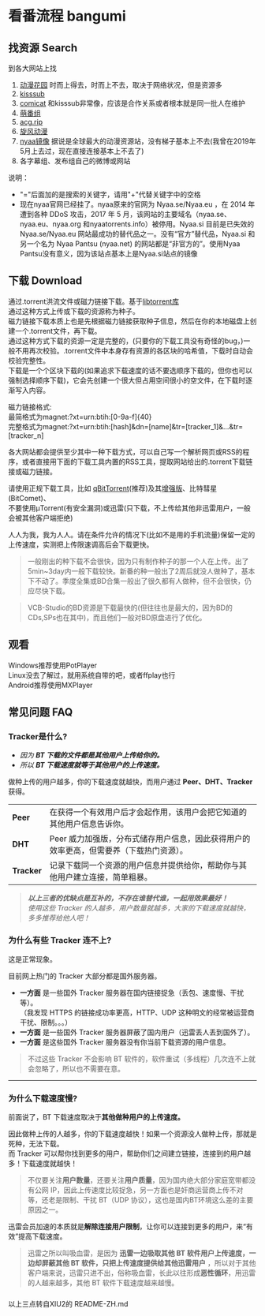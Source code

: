 
# 看番流程 bangumi

## 找资源 Search

到各大网站上找

1. [动漫花园](https://share.dmhy.org/topics/list?keyword=) 时而上得去，时而上不去，取决于网络状况，但是资源多
2. [kisssub](http://kisssub.org/search.php?keyword=)
3. [comicat](http://www.comicat.org/search.php?keyword=) 和kisssub非常像，应该是合作关系或者根本就是同一批人在维护
4. [萌番组](https://bangumi.moe/)
5. [acg.rip](https://acg.rip/?term=)
6. [旋风动漫](https://bt.xfsub.org/search.php?keyword=)
7. [nyaa镜像](https://nyaa.si/) 据说是全球最大的动漫资源站，没有梯子基本上不去(我曾在2019年5月上去过，现在直接连接基本上不去了)
8. 各字幕组、发布组自己的微博或网站

说明：
- "="后面加的是搜索的关键字，请用"+"代替关键字中的空格
- 现在nyaa官网已经挂了。nyaa原来的官网为 Nyaa.se/Nyaa.eu ，在 2014 年遭到各种 DDoS 攻击，2017 年 5 月，该网站的主要域名（nyaa.se、nyaa.eu、nyaa.org 和nyaatorrents.info）被停用。Nyaa.si 目前是已失效的 Nyaa.se/Nyaa.eu 网站最成功的替代品之一。没有“官方”替代品，Nyaa.si 和另一个名为 Nyaa Pantsu (nyaa.net) 的网站都是“非官方的”。使用Nyaa Pantsu没有意义，因为该站点基本上是Nyaa.si站点的镜像




## 下载 Download

通过.torrent洪流文件或磁力链接下载。基于[libtorrent库](https://github.com/arvidn/libtorrent/releases)  
通过这种方式上传或下载的资源称为种子。      
磁力链接下载本质上也是先根据磁力链接获取种子信息，然后在你的本地磁盘上创建一个.torrent文件，再下载。    
通过这种方式下载的资源一定是完整的，(只要你的下载工具没有奇怪的bug，)一般不用再次校验。.torrent文件中本身存有资源的各区块的哈希值，下载时自动会校验完整性。     
下载是一个个区块下载的(如果追求下载速度的话不要选顺序下载的，但你也可以强制选择顺序下载)，它会先创建一个很大但占用空间很小的空文件，在下载时逐渐写入内容。

磁力链接格式:   
最简格式为magnet:?xt=urn:btih:[0-9a-f]{40}  
完整格式为magnet:?xt=urn:btih:[hash]&dn=[name]&tr=[tracker_1]&...&tr=[tracker_n]

各大网站都会提供至少其中一种下载方式，可以自己写一个解析网页或RSS的程序，或者直接用下面的下载工具内置的RSS工具，提取网站给出的.torrent下载链接或磁力链接。

请使用正规下载工具，比如 [qBitTorrent](https://github.com/qbittorrent/qBittorrent)(推荐)及其[增强版](https://github.com/c0re100/qBittorrent-Enhanced-Edition/releases)、比特彗星(BitComet)、  
不要使用μTorrent(有安全漏洞)或迅雷(只下载，不上传给其他非迅雷用户，一般会被其他客户端拒绝)

人人为我，我为人人。请在条件允许的情况下(比如不是用的手机流量)保留一定的上传速度，实测把上传限速调高后会下载更快。

> 一般刚出的种下载不会很快，因为只有制作种子的那一个人在上传。出了5min~3day内一般下载较快。新番的种一般出了2周后就没人做种了，基本下不动了。季度全集或BD合集一般出了很久都有人做种，但不会很快，仍应尽快下载。

> VCB-Studio的BD资源是下载最快的(但往往也是最大的，因为BD的CDs,SPs也在其中)，而且他们一般对BD原盘进行了优化。

## 观看 

Windows推荐使用PotPlayer    
Linux没去了解过，就用系统自带的吧，或者ffplay也行   
Android推荐使用MXPlayer

## 常见问题 FAQ


### Tracker是什么?

- _因为 **BT 下载的文件都是其他用户上传给你的。**_
- _所以 **BT 下载速度就等于其他用户的上传速度。**_ 

做种上传的用户越多，你的下载速度就越快，而用户通过 **Peer、DHT、Tracker** 获得。  

|  |  |
| :---- | :---- |
| **Peer** | 在获得一个有效用户后才会起作用，该用户会把它知道的其他用户信息告诉你。 |
| **DHT** | Peer 威力加强版，分布式储存用户信息，因此获得用户的效率更高，但需要养（下载热门资源）。 |
| **Tracker** | 记录下载同一个资源的用户信息并提供给你，帮助你与其他用户建立连接，简单粗暴。 |

 > _**以上三者的优缺点是互补的，不存在谁替代谁，一起用效果最好！**_   
> _使用这些 Tracker 的人越多，用户数量就越多，大家的下载速度就越快，多多推荐给他人吧！_  


### 为什么有些 Tracker 连不上?

这是正常现象。  

目前网上热门的 Tracker 大部分都是国外服务器。  

- **一方面** 是一些国外 Tracker 服务器在国内链接捉急（丢包、速度慢、干扰等）。  
（我发现 HTTPS 的链接成功率更高，HTTP、UDP 这种明文的经常被运营商干扰、限制。。。）  
- **一方面** 是一些国外 Tracker 服务器屏蔽了国内用户（迅雷丢人丢到国外了）。  
- **一方面** 是这些国外 Tracker 服务器没有你当前下载资源的用户信息。  

> 不过这些 Tracker 不会影响 BT 软件的，软件重试（多线程）几次连不上就会忽略了，所以也不需要在意。

****

### 为什么下载速度慢?

前面说了，BT 下载速度取决于**其他做种用户的上传速度。**  

因此做种上传的人越多，你的下载速度越快！如果一个资源没人做种上传，那就是死种，无法下载。   
而 Tracker 可以帮你找到更多的用户，帮助你们之间建立链接，连接到的用户越多！下载速度就越快！  

> 不仅要关注**用户数量**，还要关注**用户质量**，因为国内绝大部分家庭宽带都没有公网 IP，因此上传速度比较捉急，另一方面也是奸商运营商上传不对等，还老是限制、干扰 BT（UDP 协议），这也是国内BT环境这么差的主要原因之一。  

迅雷会员加速的本质就是**解除连接用户限制**，让你可以连接到更多的用户，来“有效”提高下载速度。

> 迅雷之所以叫吸血雷，是因为 **迅雷一边吸取其他 BT 软件用户上传速度，一边却屏蔽其他 BT 软件，只把上传速度提供给其他迅雷用户** ，所以对于其他客户端来说，迅雷只进不出，俗称吸血雷，长此以往形成**恶性循环**，用迅雷的人越来越多，其他 BT 软件下载速度越来越慢。  

### 

以上三点转自XIU2的 README-ZH.md


